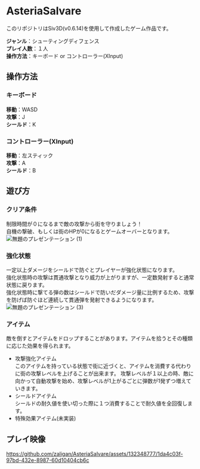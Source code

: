 # AsteriaSalvare
このリポジトリはSiv3D(v0.6.14)を使用して作成したゲーム作品です。

**ジャンル**：シューティングディフェンス  
**プレイ人数**：１人  
**操作方法**：キーボード or コントローラー(XInput)  

## 操作方法
### キーボード
**移動**：WASD  
**攻撃**：J  
**シールド**：K  

### コントローラー(XInput)
**移動**：左スティック  
**攻撃**：A  
**シールド**：B

## 遊び方
### クリア条件
制限時間が０になるまで敵の攻撃から街を守りましょう！  
自機の撃破、もしくは街のHPが0になるとゲームオーバーとなります。
![無題のプレゼンテーション (1)](https://github.com/zaligan/AsteriaSalvare/assets/132348777/7617d938-1ef8-471b-afaa-2178461425d0)

### 強化状態
一定以上ダメージをシールドで防ぐとプレイヤーが強化状態になります。  
強化状態時の攻撃は貫通攻撃となり威力が上がりますが、一定数発射すると通常状態に戻ります。  
強化状態時に撃てる弾の数はシールドで防いだダメージ量に比例するため、攻撃を防げば防ぐほど連続して貫通弾を発射できるようになります。  
![無題のプレゼンテーション (3)](https://github.com/zaligan/AsteriaSalvare/assets/132348777/5207db74-5604-44ed-87fa-ad9f4f76b509)

### アイテム
敵を倒すとアイテムをドロップすることがあります。アイテムを拾うとその種類に応じた効果を得られます。
- 攻撃強化アイテム  
  このアイテムを持っている状態で街に近づくと、アイテムを消費する代わりに街の攻撃レベルを上げることが出来ます。
  攻撃レベルが１以上の時、敵に向かって自動攻撃を始め、攻撃レベルが1上がるごとに弾数が1発ずつ増えていきます。
- シールドアイテム  
  シールドの耐久値を使い切った際に１つ消費することで耐久値を全回復します。
- 特殊効果アイテム(未実装)

## プレイ映像
https://github.com/zaligan/AsteriaSalvare/assets/132348777/1da4c03f-97bd-432e-8987-60d10404cb6c

